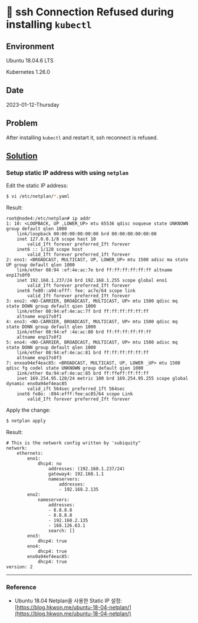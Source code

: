 # :construction: ssh Connection Refused during installing `kubectl`

## Environment

Ubuntu 18.04.6 LTS

Kubernetes 1.26.0

## Date

2023-01-12-Thursday

## Problem

After installing `kubectl` and restart it, ssh reconnect is refused.

## [Solution](https://blog.hkwon.me/ubuntu-18-04-netplan/)

### Setup static IP address with using `netplan`

Edit the static IP address:

```bash
$ vi /etc/netplan/*.yaml
```

Result:

```vim
root@node4:/etc/netplan# ip addr
1: 10: <LOOPBACK, UP ,LOWER_UP> mtu 65536 qdisc noqueue state UNKNOWN group default qlen 1000
	link/loopback 00:00:00:00:00:00 brd 00:00:00:00:00:00
	inet 127.0.0.1/8 scope hast 10
		valid_Ift forever preferred_Ift forever
	inet6 :: 1/128 scope host
		valid_Ift forever preferred_1ft forever
2: eno1: <BROADCAST, MULTICAST, UP, LOWER_UP> mtu 1500 adisc ma state UP group default qlen 1000
	link/ether 08:94 :ef:4e:ac:7e brd ff:ff:ff:ff:ff:ff altname enp17s0f0
	inet 192.168.1.237/24 brd 192.168.1.255 scope global eno1
		valid_Ift forever preferred_Ift forever
	inet6 fe80::a94:efff: fee: ac7e/64 scope link
		valid_Ift forever preferred_Ift forever
3: eno2: <NO-CARRIER, BROADCAST, MULTICAST, UP> mtu 1500 qdisc mq state DOWN group default qien 1000
	link/ether 08:94:ef:4e:ac:7f brd ff:ff:ff:ff:ff:ff
	altname enp17s0f1
4: eno3: <NO-CARRIER, BROADCAST, MULTICAST, UP> mtu 1500 qdisc mq state DONN group default qlen 1000
	1ink/ether 08:94:ef :4e:ac:80 brd ff:ff:ff:ff:ff:ff
	altname enp17s0f2
5: eno4: <NO-CARRIER, BROADCAST, MULTICAST, UP> mtu 1500 adisc mq state DONN group default qlen 1000
	link/ether 08:94:ef:4e:ac:81 brd ff:ff:ff:ff:ff:ff
	altname enp17s0f3
7: enxoa94ef4eac85: <BROADCAST, MULTICAST, UP, LOWER _UP> mtu 1500 qdisc fq codel state UNKNOWN group default qien 1000
	1ink/ether 0a:94:ef:4e:ac:85 brd ff:ffeff:ff:ff:ff
	inet 169.254.95.120/24 metric 100 brd 169.254.95.255 scope global dynamic enx0a94ef4eac85
		valid_ift 564sec preferred_1ft 564sec
	inet6 fe8o: :894:efff:fee:ac85/64 scope Link
		valid_Ift forever preferred_Ift forever
```

Apply the change:

```bash
$ netplan apply
```

Result:

```
# This is the network config written by 'subiquity"
network:
	ethernets:
		eno1:
			dhcp4: no
				addresses: (192.168.1.237/24)
				gateway4: 192.168.1.1
				nameservers:
					addresses:
					- 192.168.2.135
		eno2:
			nameservers:
				addresses:
				- 8.8.8.8
				- 8.8.8.8
				- 192.168.2.135
				- 168.126.63.1
				search: []
		eno3:
			dhcp4: true
		eno4:
			dhcp4: true
		enx0a94ef4eac85:
			dhcp4: true
version: 2
```

---

### Reference
- Ubuntu 18.04 Netplan을 사용한 Static IP 설정: [https://blog.hkwon.me/ubuntu-18-04-netplan/](https://blog.hkwon.me/ubuntu-18-04-netplan/)
